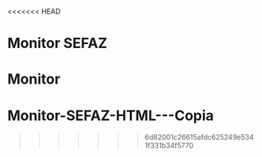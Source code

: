 <<<<<<< HEAD
# Monitor SEFAZ
 Monitor
=======
# Monitor-SEFAZ-HTML---Copia
>>>>>>> 6d82001c26615afdc625249e5341f331b34f5770
